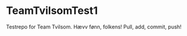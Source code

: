 TeamTvilsomTest1
================

Testrepo for Team Tvilsom. Hævv fønn, folkens! Pull, add, commit, push!
